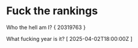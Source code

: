 # Fuck the rankings

Who the hell am I?
{ 20319763 }

What fucking year is it?
[ 2025-04-02T18:00:00Z ]
